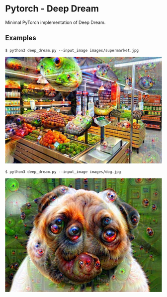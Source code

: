 # Pytorch - Deep Dream
Minimal PyTorch implementation of Deep Dream.

## Examples
`$ python3 deep_dream.py --input_image images/supermarket.jpg`
<p align="center">
    <img src="outputs/output_supermarket.jpg" width="512"\>
</p>

`$ python3 deep_dream.py --input_image images/dog.jpg`
<p align="center">
    <img src="outputs/output_dog.jpg" width="512"\>
</p>
